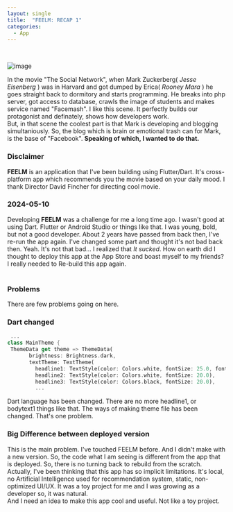 ```yaml
---
layout: single
title:  "FEELM: RECAP 1"
categories:
  - App
---
```

<br>

![image](https://github.com/DutchVandaline/DutchVandaline.github.io/assets/142364450/0faa6ed5-b79b-4d3e-a951-b31aed8269e8)

In the movie "The Social Network", when Mark Zuckerberg( *Jesse Eisenberg* ) was in Harvard and got dumped by Erica( *Rooney Mara* ) he goes straight back to dormitory and starts programming. He breaks into php server, got access to database, crawls the image of students and makes service named "Facemash". I like this scene. It perfectly builds our protagonist and definately, shows how developers work.<br>
But, in that scene the coolest part is that Mark is developing and blogging simultaniously. So, the blog which is brain or emotional trash can for Mark, is the base of "Facebook". **Speaking of which, I wanted to do that.** 
<br>

### Disclaimer
 **FEELM** is an application that I've been building using Flutter/Dart. It's cross-platform app which recommends you the movie based on your daily mood.
 I thank Director David Fincher for directing cool movie. 

### 2024-05-10
 Developing **FEELM** was a challenge for me a long time ago. I wasn't good at using Dart. Flutter or Android Studio or things like that. I was young, bold,
but not a good developer. About 2 years have passed from back then, I've re-run the app again. I've changed some part and thought it's not bad back then.
Yeah. It's not that bad... I realized that *It sucked*. How on earth did I thought to deploy this app at the App Store and boast myself to my friends?
I really needed to Re-build this app again. <br>
<br>

### Problems
 There are few problems going on here.<br>

 ### Dart changed
 ```dart
  ...
 class MainTheme {
  ThemeData get theme => ThemeData(
        brightness: Brightness.dark,
        textTheme: TextTheme(
          headline1: TextStyle(color: Colors.white, fontSize: 25.0, fontWeight: FontWeight.bold),
          headline2: TextStyle(color: Colors.white, fontSize: 20.0),
          headline3: TextStyle(color: Colors.black, fontSize: 20.0),
          ...
 ```
 Dart language has been changed. There are no more headline1, or bodytext1 things like that. The ways of making theme file has been changed. That's one problem.

 ### Big Difference between deployed version
This is the main problem. I've touched FEELM before. And I didn't make with a new version. So, the code what I am seeing is different from the app that is deployed.
So, there is no turning back to rebuild from the scratch. Actually, I've been thinking that this app has so implicit limitations. It's local, no Artificial Intelligence used for recommendation system, static, non-optimized UI/UX. It was a toy project for me and I was growing as a developer so, it was natural. <br>
  And I need an idea to make this app cool and useful. Not like a toy project.
 
 





 
